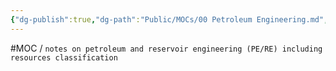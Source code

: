 ```yaml
---
{"dg-publish":true,"dg-path":"Public/MOCs/00 Petroleum Engineering.md","permalink":"/public/mo-cs/00-petroleum-engineering/","title":"00 Petroleum Engineering","updated":"2023-10-14T18:30:47.790+08:00"}
---
```


#MOC / `notes on petroleum and reservoir engineering (PE/RE) including resources classification`
